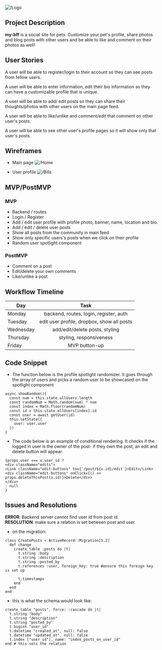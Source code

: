 ![/Logo](https://i.imgur.com/cSEj0l3.png "logo")

## Project Description

**my-bff** is a social site for pets.  Customize your pet's profile, share photos and blog posts with other users and be able to like and comment on their photos as well!

## User Stories

A user will be able to register/login to their account so they can see posts from fellow users.

A user will be able to enter information, edit their bio information so they can have a customizable profile that is unique.

A user will be able to add/ edit posts so they can share their thoughts/photos with other users on the main page feed.

A user will be able to like/unlike and comment/edit that comment on other user's posts.

A user will be able to see other user's profile pages so it will show only that user's posts.

## Wireframes

- Main page
![/Home](https://i.imgur.com/GEaBqEF.jpg "main feed")



- User profile
![/Bills](https://i.imgur.com/EhJvf4h.jpg "user profile")

## MVP/PostMVP

### MVP

- Backend / routes
- Login / Register
- Add / edit user profile with profile photo, banner, name, location and bio.
- Add / edit / delete user posts
- Show all posts from the community in main feed
- Show only specific users's posts when we click on their profile
- Random user spotlight component

### PostMVP

- Comment on a post
- Edit/delete your own comments
- Like/unlike a post


## Workflow Timeline

| Day | Task |
| --- | :---: |  
| Monday | backend, routes, login, register, auth |
| Tuesday | edit user profile, dropbox, show all posts |
| Wednesday| add/edit/delete posts, styling |
| Thursday | styling, responsiveness |
| Friday | MVP button-up |

## Code Snippet

- The function below is the profile spotlight randomizer.  It goes through the array of users and picks a random user to be showcased on the spotlight component

```
async showRandom(){
  const num = this.state.allUsers.length
  const randomNum = Math.random(num) * num
  const index = Math.floor(randomNum)
  const id = this.state.allUsers[index].id
  const user = await getUser(id)
  this.setState({
    user: user.user
  })
}
```

- The code below is an example of conditional rendering.  It checks if the logged in user is the owner of the post- if they own the post, an edit and delete button will appear.

```
{props.user === x.user_id ?
<div className="edits">
<Link className="edit-buttons" to={`/post/${x.id}/edit`}>Edit</Link>
<div className="edit-buttons" onClick={() => props.deleteThisPost(x.id)}>Delete</div>
</div>
: null
}
```

## Issues and Resolutions

**ERROR**: Backend server cannot find user id from post id.                                               
**RESOLUTION**: make sure a relation is set between post and user.

- on the migration:
```   
class CreatePosts < ActiveRecord::Migration[5.2]
  def change
    create_table :posts do |t|
      t.string :body
      t.string :description
      t.string :posted_by
      t.references :user, foreign_key: true #ensure this foreign key is set up

      t.timestamps
    end
  end
end

  ```

  - this is what the schema would look like:
  ```
  create_table "posts", force: :cascade do |t|
    t.string "body"
    t.string "description"
    t.string "posted_by"
    t.bigint "user_id"
    t.datetime "created_at", null: false
    t.datetime "updated_at", null: false
    t.index ["user_id"], name: "index_posts_on_user_id"
  end # this sets the relation
  ```
